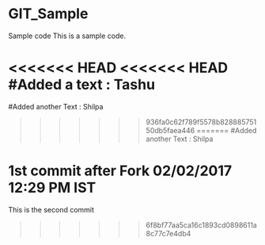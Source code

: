 # GIT_Sample
Sample code
This is a sample code.

<<<<<<< HEAD
<<<<<<< HEAD
#Added a text : Tashu
=======
#Added another Text : Shilpa
>>>>>>> 936fa0c62f789f5578b82888575150db5faea446
=======
#Added another Text : Shilpa

# 1st commit after Fork 02/02/2017 12:29 PM IST

This is the second commit
>>>>>>> 6f8bf77aa5ca16c1893cd0898611a8c77c7e4db4
